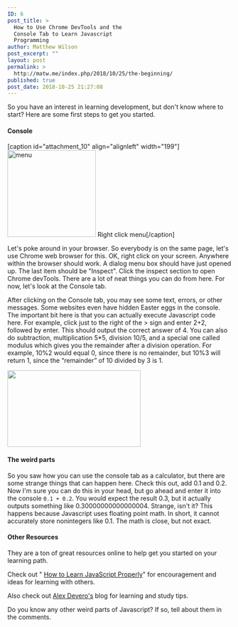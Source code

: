 ```yaml
---
ID: 6
post_title: >
  How to Use Chrome DevTools and the
  Console Tab to Learn Javascript
  Programming
author: Matthew Wilson
post_excerpt: ""
layout: post
permalink: >
  http://matw.me/index.php/2018/10/25/the-beginning/
published: true
post_date: 2018-10-25 21:27:08
---
```

So you have an interest in learning development, but don't know where to start? Here are some first steps to get you started.
<h4>Console</h4>
[caption id="attachment_10" align="alignleft" width="199"]<img class="wp-image-10" src="http://matw.me/wp-content/uploads/2018/10/menu-300x281.png" alt="menu" width="199" height="195" /> Right click menu[/caption]

Let's poke around in your browser. So everybody is on the same page, let's use Chrome web browser for this. OK, right click on your screen. Anywhere within the browser should work. A dialog menu box should have just opened up. The last item should be "Inspect". Click the inspect section to open Chrome devTools. There are a lot of neat things you can do from here. For now, let's look at the Console tab.

After clicking on the Console tab, you may see some text, errors, or other messages. Some websites even have hidden Easter eggs in the console. The important bit here is that you can actually execute Javascript code here. For example, click just to the right of the &gt; sign and enter 2+2, followed by enter. This should output the correct answer of 4. You can also do subtraction, multiplication 5*5, division 10/5, and a special one called modulus which gives you the remainder after a division operation. For example, 10%2 would equal 0, since there is no remainder, but 10%3 will return 1, since the “remainder” of 10 divided by 3 is 1.

<img class="size-medium wp-image-12 alignleft" style="color: var(--color__text); font-family: inherit;" src="http://matw.me/wp-content/uploads/2018/10/inspector-300x172.png" alt="" width="300" height="172" />
<h4>The weird parts</h4>
So you saw how you can use the console tab as a calculator, but there are some strange things that can happen here. Check this out, add 0.1 and 0.2. Now I'm sure you can do this in your head, but go ahead and enter it into the console <code class="western">0.1 + 0.2</code>. You would expect the result 0.3, but it actually outputs something like 0.30000000000000004. Strange, isn't it? This happens because Javascript uses floating point math. In short, it cannot accurately store nonintegers like 0.1. The math is close, but not exact.
<h4>Other Resources</h4>
They are a ton of great resources online to help get you started on your learning path.

Check out " <a href="http://javascriptissexy.com/how-to-learn-javascript-properly/">How to Learn JavaScript Properly</a>" for encouragement and ideas for learning with others.

Also check out <a href="https://blog.alexdevero.com/6-quick-proven-tips-learn-javascript/">Alex Devero's</a> blog for learning and study tips.

Do you know any other weird parts of Javascript? If so, tell about them in the comments.
